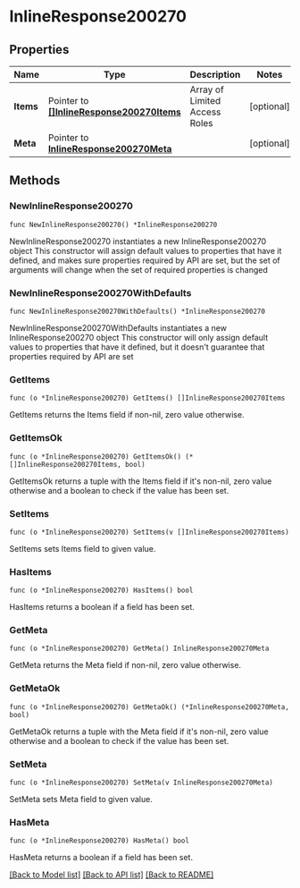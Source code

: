 # InlineResponse200270

## Properties

Name | Type | Description | Notes
------------ | ------------- | ------------- | -------------
**Items** | Pointer to [**[]InlineResponse200270Items**](InlineResponse200270Items.md) | Array of Limited Access Roles | [optional] 
**Meta** | Pointer to [**InlineResponse200270Meta**](InlineResponse200270Meta.md) |  | [optional] 

## Methods

### NewInlineResponse200270

`func NewInlineResponse200270() *InlineResponse200270`

NewInlineResponse200270 instantiates a new InlineResponse200270 object
This constructor will assign default values to properties that have it defined,
and makes sure properties required by API are set, but the set of arguments
will change when the set of required properties is changed

### NewInlineResponse200270WithDefaults

`func NewInlineResponse200270WithDefaults() *InlineResponse200270`

NewInlineResponse200270WithDefaults instantiates a new InlineResponse200270 object
This constructor will only assign default values to properties that have it defined,
but it doesn't guarantee that properties required by API are set

### GetItems

`func (o *InlineResponse200270) GetItems() []InlineResponse200270Items`

GetItems returns the Items field if non-nil, zero value otherwise.

### GetItemsOk

`func (o *InlineResponse200270) GetItemsOk() (*[]InlineResponse200270Items, bool)`

GetItemsOk returns a tuple with the Items field if it's non-nil, zero value otherwise
and a boolean to check if the value has been set.

### SetItems

`func (o *InlineResponse200270) SetItems(v []InlineResponse200270Items)`

SetItems sets Items field to given value.

### HasItems

`func (o *InlineResponse200270) HasItems() bool`

HasItems returns a boolean if a field has been set.

### GetMeta

`func (o *InlineResponse200270) GetMeta() InlineResponse200270Meta`

GetMeta returns the Meta field if non-nil, zero value otherwise.

### GetMetaOk

`func (o *InlineResponse200270) GetMetaOk() (*InlineResponse200270Meta, bool)`

GetMetaOk returns a tuple with the Meta field if it's non-nil, zero value otherwise
and a boolean to check if the value has been set.

### SetMeta

`func (o *InlineResponse200270) SetMeta(v InlineResponse200270Meta)`

SetMeta sets Meta field to given value.

### HasMeta

`func (o *InlineResponse200270) HasMeta() bool`

HasMeta returns a boolean if a field has been set.


[[Back to Model list]](../README.md#documentation-for-models) [[Back to API list]](../README.md#documentation-for-api-endpoints) [[Back to README]](../README.md)


